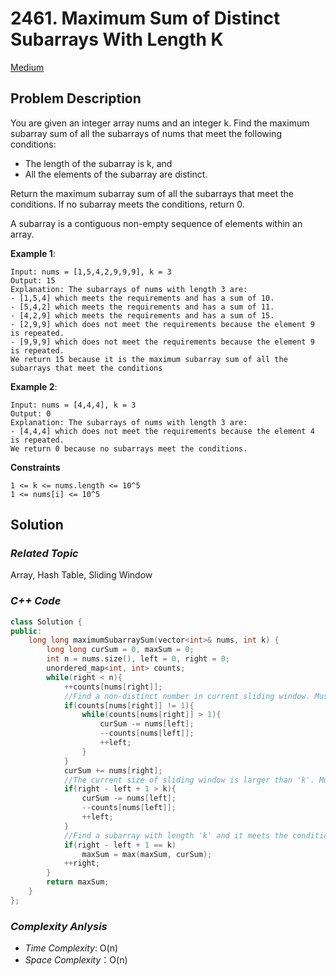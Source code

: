 # 2461. Maximum Sum of Distinct Subarrays With Length K
[Medium](https://leetcode.com/problems/maximum-sum-of-distinct-subarrays-with-length-k/description/)

## Problem Description

You are given an integer array nums and an integer k. Find the maximum subarray sum of all the subarrays of nums that meet the following conditions:

  - The length of the subarray is k, and
  - All the elements of the subarray are distinct.

Return the maximum subarray sum of all the subarrays that meet the conditions. If no subarray meets the conditions, return 0.

A subarray is a contiguous non-empty sequence of elements within an array.


**Example 1**:
```
Input: nums = [1,5,4,2,9,9,9], k = 3
Output: 15
Explanation: The subarrays of nums with length 3 are:
- [1,5,4] which meets the requirements and has a sum of 10.
- [5,4,2] which meets the requirements and has a sum of 11.
- [4,2,9] which meets the requirements and has a sum of 15.
- [2,9,9] which does not meet the requirements because the element 9 is repeated.
- [9,9,9] which does not meet the requirements because the element 9 is repeated.
We return 15 because it is the maximum subarray sum of all the subarrays that meet the conditions
```
**Example 2**:
```
Input: nums = [4,4,4], k = 3
Output: 0
Explanation: The subarrays of nums with length 3 are:
- [4,4,4] which does not meet the requirements because the element 4 is repeated.
We return 0 because no subarrays meet the conditions.
```

**Constraints**
```
1 <= k <= nums.length <= 10^5
1 <= nums[i] <= 10^5
```

## Solution

### _Related Topic_
   Array, Hash Table, Sliding Window

### _C++ Code_
```cpp
class Solution {
public:
    long long maximumSubarraySum(vector<int>& nums, int k) {
        long long curSum = 0, maxSum = 0;
        int n = nums.size(), left = 0, right = 0;
        unordered_map<int, int> counts;
        while(right < n){
            ++counts[nums[right]];
            //Find a non-distinct number in current sliding window. Must to move the left side pointer until all numbers are distinct
            if(counts[nums[right]] != 1){
                while(counts[nums[right]] > 1){
                    curSum -= nums[left];
                    --counts[nums[left]];
                    ++left;
                }
            }
            curSum += nums[right];
            //The current size of sliding window is larger than 'k'. Must to move the left side pointer
            if(right - left + 1 > k){
                curSum -= nums[left];
                --counts[nums[left]];
                ++left;
            }
            //Find a subarray with length 'k' and it meets the condition. Update the Maximum Sum of Distinct Subarrays With Length K
            if(right - left + 1 == k)
                maxSum = max(maxSum, curSum);
            ++right;
        }
        return maxSum;
    }
};
```

### _Complexity Anlysis_
- _Time Complexity_: O(n)
- _Space Complexity_：O(n)
